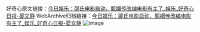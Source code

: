 好奇心原文链接：[今日娱乐：邵氏电影启动，甄嬛传改编电影有主了_娱乐_好奇心日报-晏文静](https://www.qdaily.com/articles/7798.html)
WebArchive归档链接：[今日娱乐：邵氏电影启动，甄嬛传改编电影有主了_娱乐_好奇心日报-晏文静](http://web.archive.org/web/20190623172905/https://www.qdaily.com/articles/7798.html)
![image](http://ww3.sinaimg.cn/large/007d5XDply1g3wjzzlp7wj30u02tyb29)